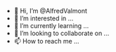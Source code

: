 - 👋 Hi, I’m @AlfredValmont
- 👀 I’m interested in ...
- 🌱 I’m currently learning ...
- 💞️ I’m looking to collaborate on ...
- 📫 How to reach me ...

<!---
AlfredValmont/AlfredValmont is a ✨ special ✨ repository because its `README.md` (this file) appears on your GitHub profile.
You can click the Preview link to take a look at your changes.
--->
